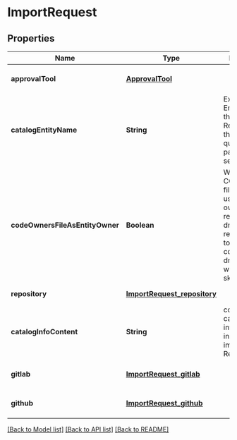 # ImportRequest
## Properties

| Name | Type | Description | Notes |
|------------ | ------------- | ------------- | -------------|
| **approvalTool** | [**ApprovalTool**](ApprovalTool.md) |  | [optional] [default to null] |
| **catalogEntityName** | **String** | Expected Entity name in the catalog. Relevant only if the &#39;dryRun&#39; query parameter is set to &#39;true&#39;. | [optional] [default to null] |
| **codeOwnersFileAsEntityOwner** | **Boolean** | Whether the CODEOWNERS file will be used as entity owner. Only relevant for dry-run requests. If set to &#39;false&#39;, the corresponding dry-run check will be skipped. | [optional] [default to null] |
| **repository** | [**ImportRequest_repository**](ImportRequest_repository.md) |  | [default to null] |
| **catalogInfoContent** | **String** | content of the catalog-info.yaml to include in the import Pull Request. | [optional] [default to null] |
| **gitlab** | [**ImportRequest_gitlab**](ImportRequest_gitlab.md) |  | [optional] [default to null] |
| **github** | [**ImportRequest_github**](ImportRequest_github.md) |  | [optional] [default to null] |

[[Back to Model list]](../README.md#documentation-for-models) [[Back to API list]](../README.md#documentation-for-api-endpoints) [[Back to README]](../README.md)

